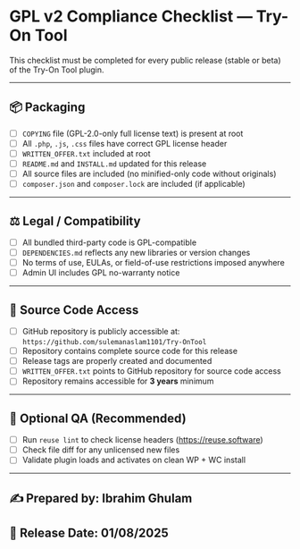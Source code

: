 # GPL v2 Compliance Checklist — Try-On Tool

This checklist must be completed for every public release (stable or beta) of the Try-On Tool plugin.

---

## 📦 Packaging

- [ ] `COPYING` file (GPL-2.0-only full license text) is present at root
- [ ] All `.php`, `.js`, `.css` files have correct GPL license header
- [ ] `WRITTEN_OFFER.txt` included at root
- [ ] `README.md` and `INSTALL.md` updated for this release
- [ ] All source files are included (no minified-only code without originals)
- [ ] `composer.json` and `composer.lock` are included (if applicable)

---

## ⚖️ Legal / Compatibility

- [ ] All bundled third-party code is GPL-compatible
- [ ] `DEPENDENCIES.md` reflects any new libraries or version changes
- [ ] No terms of use, EULAs, or field-of-use restrictions imposed anywhere
- [ ] Admin UI includes GPL no-warranty notice

---

## 📁 Source Code Access

- [ ] GitHub repository is publicly accessible at: `https://github.com/sulemanaslam1101/Try-OnTool`
- [ ] Repository contains complete source code for this release
- [ ] Release tags are properly created and documented
- [ ] `WRITTEN_OFFER.txt` points to GitHub repository for source code access
- [ ] Repository remains accessible for **3 years** minimum

---

## 🧩 Optional QA (Recommended)

- [ ] Run `reuse lint` to check license headers (https://reuse.software)
- [ ] Check file diff for any unlicensed new files
- [ ] Validate plugin loads and activates on clean WP + WC install

---

## ✍️ Prepared by: Ibrahim Ghulam  
## 📅 Release Date: 01/08/2025
